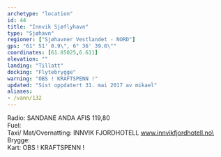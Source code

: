 ```yaml
---
archetype: "location"
id: 44
title: "Innvik Sjøflyhavn"
type: "Sjøhavn"
regioner: ["Sjøhavner Vestlandet - NORD"]
gps: "61° 51' 0.9\", 6° 36' 39.6\""
coordinates: [61.85025,6.611]
elevation: ""
landing: "Tillatt"
docking: "Flytebrygge"
warning: "OBS ! KRAFTSPENN !"
updated: "Sist oppdatert 31. mai 2017 av mikael"
aliases:
- /vann/132
---
```


Radio:  SANDANE ANDA AFIS 119,80\
Fuel:\
Taxi/ Mat/Overnatting: INNVIK FJORDHOTELL  www.innvikfjordhotell.no\
Brygge:\
Kart: OBS ! KRAFTSPENN !
